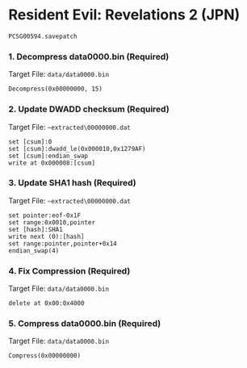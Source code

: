#  Resident Evil: Revelations 2 (JPN)

`PCSG00594.savepatch`

### 1. Decompress data0000.bin (Required)

Target File: `data/data0000.bin`

```
Decompress(0x00000000, 15)
```

### 2. Update DWADD checksum (Required)

Target File: `~extracted\00000000.dat`

```
set [csum]:0
set [csum]:dwadd_le(0x000010,0x1279AF)
set [csum]:endian_swap
write at 0x000008:[csum]
```

### 3. Update SHA1 hash (Required)

Target File: `~extracted\00000000.dat`

```
set pointer:eof-0x1F
set range:0x0010,pointer
set [hash]:SHA1
write next (0):[hash]
set range:pointer,pointer+0x14
endian_swap(4)
```

### 4. Fix Compression (Required)

Target File: `data/data0000.bin`

```
delete at 0x00:0x4000
```

### 5. Compress data0000.bin (Required)

Target File: `data/data0000.bin`

```
Compress(0x00000000)
```

